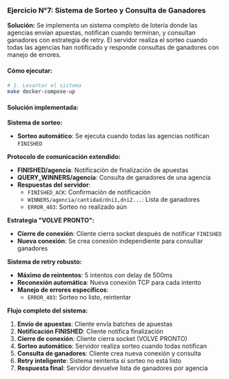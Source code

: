 ### Ejercicio N°7: Sistema de Sorteo y Consulta de Ganadores

**Solución:** Se implementa un sistema completo de lotería donde las agencias envían apuestas, notifican cuando terminan, y consultan ganadores con estrategia de retry. El servidor realiza el sorteo cuando todas las agencias han notificado y responde consultas de ganadores con manejo de errores.

#### Cómo ejecutar:
```bash
# 1. Levantar el sistema
make docker-compose-up

```

#### Solución implementada:

**Sistema de sorteo:**
- **Sorteo automático**: Se ejecuta cuando todas las agencias notifican `FINISHED`

**Protocolo de comunicación extendido:**
- **FINISHED/agencia**: Notificación de finalización de apuestas
- **QUERY_WINNERS/agencia**: Consulta de ganadores de una agencia
- **Respuestas del servidor**:
  - `FINISHED_ACK`: Confirmación de notificación
  - `WINNERS/agencia/cantidad/dni1,dni2...`: Lista de ganadores
  - `ERROR_403`: Sorteo no realizado aún

**Estrategia "VOLVE PRONTO":**
- **Cierre de conexión**: Cliente cierra socket después de notificar `FINISHED`
- **Nueva conexión**: Se crea conexión independiente para consultar ganadores


**Sistema de retry robusto:**
- **Máximo de reintentos**: 5 intentos con delay de 500ms
- **Reconexión automática**: Nueva conexión TCP para cada intento
- **Manejo de errores específicos**:
  - `ERROR_403`: Sorteo no listo, reintentar

**Flujo completo del sistema:**
1. **Envío de apuestas**: Cliente envía batches de apuestas
2. **Notificación FINISHED**: Cliente notifica finalización
3. **Cierre de conexión**: Cliente cierra socket (VOLVE PRONTO)
4. **Sorteo automático**: Servidor realiza sorteo cuando todas notifican
5. **Consulta de ganadores**: Cliente crea nueva conexión y consulta
6. **Retry inteligente**: Sistema reintenta si sorteo no está listo
7. **Respuesta final**: Servidor devuelve lista de ganadores por agencia